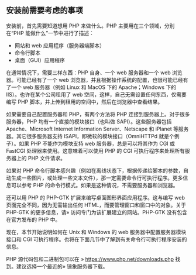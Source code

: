 ## 安装前需要考虑的事项

安装前，首先需要知道想用 PHP 来做什么。PHP 主要用在三个领域，分别在“PHP 能做什么”一节中进行了描述：
- 网站和 web 应用程序（服务器端脚本）
- 命令行脚本
- 桌面（GUI）应用程序

在通常情况下，需要三样东西：PHP 自身、一个 web 服务器和一个 web 浏览器。可能已经有了一个 web 浏览器，并且根据操作系统的配置，也很可能已经有了一个 web 服务器（例如 Linux 和 MacOS 下的 Apache；Windows 下的 IIS）。也许在某个公司租用了 web 空间，这样，自己无需设置任何东西，仅需要编写 PHP 脚本，并上传到租用的空间中，然后在浏览器中查看结果。

如果需要自己配置服务器和 PHP，有两个方法将 PHP 连接到服务器上。对于很多服务器，PHP 均有一个直接的模块接口（也叫做 SAPI）。这些服务器包括 Apache、Microsoft Internet Information Server、Netscape 和 iPlanet 等服务器。其它很多服务器支持 ISAPI，即微软的模块接口（OmniHTTPd 就是个例子）。如果 PHP 不能作为模块支持 web 服务器，总是可以将其作为 CGI 或 FastCGI 处理器来使用。这意味着可以使用 PHP 的 CGI 可执行程序来处理所有服务器上的 PHP 文件请求。

如果对 PHP 命令行脚本感兴趣（例如在离线状态下，根据传递给脚本的参数，自动生成一些图片，或处理一些文本文件），那一定需要命令行可执行程序。更多信息可以参考 PHP 的命令行模式。如果是这种情况，不需要服务器和浏览器。

还可以用 PHP 的 PHP-GTK 扩展来编写桌面图形界面应用程序。这与编写 web 页面完全不同，因为无需输出任何 HTML，而要管理窗口和窗口中的对象。关于 PHP-GTK 的更多信息，请» 访问专门为该扩展建立的网站。PHP-GTK 没有包含在官方发布的 PHP 中。

现在，本节开始说明如何在 Unix 和 Windows 的 web 服务器中配置服务器模块接口和 CGI 可执行程序。也将在下面几节中了解到有关命令行可执行程序安装的信息。

PHP 源代码包和二进制包可以在 » https://www.php.net/downloads.php 找到。建议选择一个最近的» 镜象服务器下载。